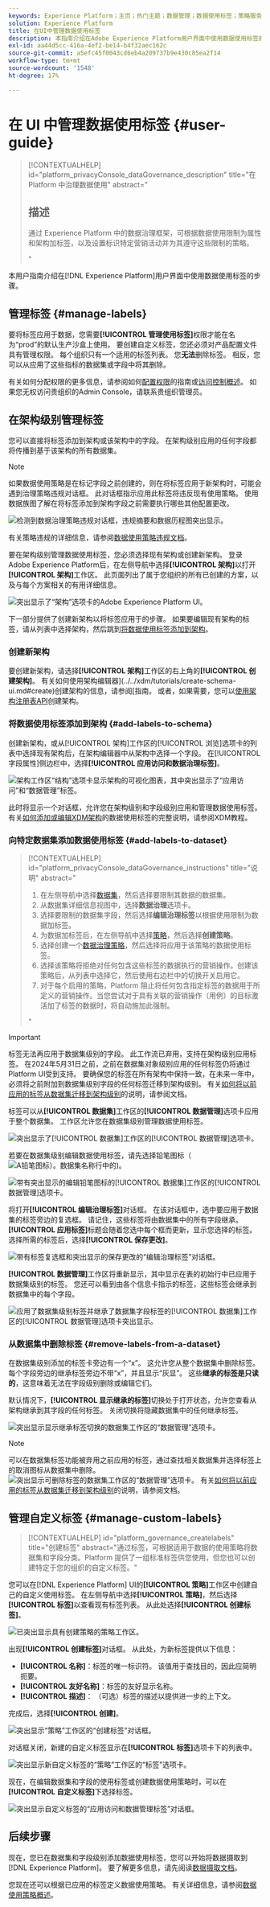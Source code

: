 ```yaml
---
keywords: Experience Platform；主页；热门主题；数据管理；数据使用标签；策略服务；数据使用标签用户指南
solution: Experience Platform
title: 在UI中管理数据使用标签
description: 本指南介绍在Adobe Experience Platform用户界面中使用数据使用标签的步骤。
exl-id: aa44d5cc-416a-4ef2-be14-b4f32aec162c
source-git-commit: a5efc45f0043cd6eb4a209737b9e430c85ea2f14
workflow-type: tm+mt
source-wordcount: '1548'
ht-degree: 17%

---
```


# 在 UI 中管理数据使用标签 {#user-guide}

>[!CONTEXTUALHELP]
>id="platform_privacyConsole_dataGovernance_description"
>title="在 Platform 中治理数据使用"
>abstract="<h2>描述</h2><p>通过 Experience Platform 中的数据治理框架，可根据数据使用限制为属性和架构加标签，以及设置标识特定营销活动并为其遵守这些限制的策略。</p>"

本用户指南介绍在[!DNL Experience Platform]用户界面中使用数据使用标签的步骤。

## 管理标签 {#manage-labels}

要将标签应用于数据，您需要&#x200B;**[!UICONTROL 管理使用标签]**&#x200B;权限才能在名为“prod”的默认生产沙盒上使用。 要创建自定义标签，您还必须对产品配置文件具有管理权限。 每个组织只有一个适用的标签列表。 您&#x200B;**无法**&#x200B;删除标签。 相反，您可以从应用了这些指标的数据集或字段中将其删除。

有关如何分配权限的更多信息，请参阅如何[配置权限](https://experienceleague.adobe.com/docs/platform-learn/getting-started-for-data-architects-and-data-engineers/configure-permissions.html)的指南或[访问控制概述](../../access-control/home.md)。 如果您无权访问贵组织的Admin Console，请联系贵组织管理员。

## 在架构级别管理标签

您可以直接将标签添加到架构或该架构中的字段。 在架构级别应用的任何字段都将传播到基于该架构的所有数据集。

>[!NOTE]
>
>如果数据使用策略是在标记字段之前创建的，则在将标签应用于新架构时，可能会遇到治理策略违规对话框。 此对话框指示应用此标签将违反现有使用策略。 使用数据族图了解在将标签添加到架构字段之前需要执行哪些其他配置更改。
>
>![检测到数据治理策略违规对话框，违规摘要和数据历程图突出显示。](../images/labels/policy-violation-dialog.png)
>
>有关策略违规的详细信息，请参阅[数据使用策略违规文档](../enforcement/auto-enforcement.md#data-usage-violation)。

要在架构级别管理数据使用标签，您必须选择现有架构或创建新架构。 登录Adobe Experience Platform后，在左侧导航中选择&#x200B;**[!UICONTROL 架构]**&#x200B;以打开&#x200B;**[!UICONTROL 架构]**&#x200B;工作区。 此页面列出了属于您组织的所有已创建的方案，以及与每个方案相关的有用详细信息。

![突出显示了“架构”选项卡的Adobe Experience Platform UI。](../images/labels/schema-tab.png)

下一部分提供了创建新架构以将标签应用于的步骤。 如果要编辑现有架构的标签，请从列表中选择架构，然后跳到[将数据使用标签添加到架构](#add-labels)。

### 创建新架构

要创建新架构，请选择&#x200B;**[!UICONTROL 架构]**&#x200B;工作区的右上角的&#x200B;**[!UICONTROL 创建架构]**。 有关如何使用架构编辑器](../../xdm/tutorials/create-schema-ui.md#create)创建架构的信息，请参阅[指南。 或者，如果需要，您可以[使用架构注册表API](../../xdm/tutorials/create-schema-api.md)创建架构。

### 将数据使用标签添加到架构 {#add-labels-to-schema}

创建新架构，或从[!UICONTROL 架构]工作区的[!UICONTROL 浏览]选项卡的列表中选择现有架构后，在架构编辑器中从架构中选择一个字段。 在[!UICONTROL 字段属性]侧边栏中，选择&#x200B;**[!UICONTROL 应用访问和数据治理标签]**。

![架构工作区“结构”选项卡显示架构的可视化图表，其中突出显示了“应用访问”和“数据管理”标签。](../images/labels/schema-label-governance.png)

此时将显示一个对话框，允许您在架构级别和字段级别应用和管理数据使用标签。 有关[如何添加或编辑XDM架构](../../xdm/tutorials/labels.md#select-schema-field)的数据使用标签的完整说明，请参阅XDM教程。

### 向特定数据集添加数据使用标签 {#add-labels-to-dataset}

>[!CONTEXTUALHELP]
>id="platform_privacyConsole_dataGovernance_instructions"
>title="说明"
>abstract="<ol><li>在左侧导航中选择<a href="https://experienceleague.adobe.com/docs/experience-platform/data-governance/labels/user-guide.html?lang=zh-Hant">数据集</a>，然后选择要限制其数据的数据集。</li><li>从数据集详细信息视图中，选择<b>数据治理</b>选项卡。</li><li>选择要限制的数据集字段，然后选择<b>编辑治理标签</b>以根据使用限制为数据加标签。</li><li>为数据加标签后，在左侧导航中选择<a href="https://experienceleague.adobe.com/docs/experience-platform/data-governance/policies/overview.html?lang=zh-Hans">策略</a>，然后选择<b>创建策略</b>。</li><li>选择创建一个<a href="https://experienceleague.adobe.com/docs/experience-platform/data-governance/policies/user-guide.html?lang=zh-Hans#create-governance-policy">数据治理策略</a>，然后选择将应用于该策略的数据使用标签。</li><li>选择该策略将拒绝对任何包含这些标签的数据执行的营销操作。创建该策略后，从列表中选择它，然后使用右边栏中的切换开关启用它。</li><li>对于每个启用的策略，Platform 阻止将任何包含指定标签的数据用于所定义的营销操作。当您尝试对于具有关联的营销操作（用例）的目标激活加了标签的数据时，将自动施加此强制。</li></ol>"

>[!IMPORTANT]
>
>标签无法再应用于数据集级别的字段。 此工作流已弃用，支持在架构级别应用标签。 在2024年5月31日之前，之前在数据集对象级别应用的任何标签仍将通过Platform UI受到支持。 要确保您的标签在所有架构中保持一致，在未来一年中，必须将之前附加到数据集级别字段的任何标签迁移到架构级别。 有关[如何将以前应用的标签从数据集迁移到架构级别](../e2e.md#migrate-labels)的说明，请参阅文档。

标签可以从&#x200B;**[!UICONTROL 数据集]**&#x200B;工作区的&#x200B;**[!UICONTROL 数据管理]**&#x200B;选项卡应用于整个数据集。 工作区允许您在数据集级别管理数据使用标签。

![突出显示了[!UICONTROL 数据集]工作区的[!UICONTROL 数据管理]选项卡。](../images/labels/dataset-governance.png)

若要在数据集级别编辑数据使用标签，请先选择铅笔图标（![A铅笔图标）。数据集名称行中的](/help/images/icons/edit.png))。

![带有突出显示的编辑铅笔图标的[!UICONTROL 数据集]工作区的[!UICONTROL 数据管理]选项卡。](../images/labels/dataset-level-edit.png)

将打开&#x200B;**[!UICONTROL 编辑治理标签]**&#x200B;对话框。 在该对话框中，选中要应用于数据集的标签旁边的复选框。 请记住，这些标签将由数据集中的所有字段继承。 **[!UICONTROL 应用标签]**&#x200B;标题会随着您选中每个框而更新，显示您选择的标签。 选择所需的标签后，选择&#x200B;**[!UICONTROL 保存更改]**。

![带有标签复选框和突出显示的保存更改的“编辑治理标签”对话框。](../images/labels/apply-labels-dataset.png)

**[!UICONTROL 数据管理]**&#x200B;工作区将重新显示，其中显示在表的初始行中已应用于数据集级别的标签。 您还可以看到由各个信息卡指示的标签，这些标签会继承到数据集中的每个字段。

![应用了数据集级别标签并继承了数据集字段标签的[!UICONTROL 数据集]工作区的[!UICONTROL 数据管理]选项卡突出显示。](../images/labels/applied-dataset-labels.png)

### 从数据集中删除标签 {#remove-labels-from-a-dataset}

在数据集级别添加的标签卡旁边有一个“x”。 这允许您从整个数据集中删除标签。 每个字段旁边的继承标签旁边不带“x”，并且显示“灰显”。 这些&#x200B;**继承的标签是只读的**，这意味着无法在字段级别删除或编辑它们。

<!-- ## View labels at the dataset field level {#view-labels-at-dataset-field-level} -->

<!-- To view labels inherited by the dataset from the schema level, select **[!UICONTROL Datasets]** to navigate to the datasets workspace and select the relevant dataset from the list. 

![The Browse tab of the Datasets workspace with Datasets highlighted in the left sidebar.](../images/labels/dataset-navigation.png)

Next, select the **[!UICONTROL Data Governance]** tab to show the labels that have been applied to the dataset. You can also see that the labels are inherited down to each of the fields within the dataset.

![Dataset Labels inherited by fields](../images/labels/dataset-labels-applied.png)

The inherited labels beside each field do not have an "x" next to them and appear "greyed out" with no ability to remove or edit. This is because **inherited fields are read-only**, meaning they cannot be removed at the field level. -->

<!--Beleive can cut above here  -->

默认情况下，**[!UICONTROL 显示继承的标签]**&#x200B;切换处于打开状态，允许您查看从架构继承到其字段的任何标签。 关闭切换将隐藏数据集中的任何继承标签。

![突出显示显示继承标签切换的数据集工作区的“数据管理”选项卡。](../images/labels/inherited-labels.png)

<!-- Labels applied to the dataset appear in read-only form within the **[!UICONTROL Data Governance]** view for that dataset. 

![The Data Governance tab of the Datasets workspace with labels highlighted.](../images/labels/read-only-governance-labels.png) -->

>[!NOTE]
>
>可以在数据集标签功能被弃用之前应用的标签，通过查找相关数据集并选择标签上的取消图标从数据集中删除。
>![突出显示可删除标签的数据集工作区的“数据管理”选项卡。](../images/labels/remove-governance-labels.png)
>有关[如何将以前应用的标签从数据集迁移到架构级别](../e2e.md#migrate-labels)的说明，请参阅文档。

## 管理自定义标签 {#manage-custom-labels}

>[!CONTEXTUALHELP]
>id="platform_governance_createlabels"
>title="创建标签"
>abstract="通过标签，可根据适用于数据的使用策略将数据集和字段分类。Platform 提供了一组标准标签供您使用，但您也可以创建特定于您的组织的自定义标签。"

您可以在[!DNL Experience Platform] UI的&#x200B;**[!UICONTROL 策略]**&#x200B;工作区中创建自己的自定义使用标签。 在左侧导航中选择&#x200B;**[!UICONTROL 策略]**，然后选择&#x200B;**[!UICONTROL 标签]**&#x200B;以查看现有标签列表。 从此处选择&#x200B;**[!UICONTROL 创建标签]**。

![已突出显示具有创建策略的策略工作区。](../images/labels/create-label-btn.png)

出现&#x200B;**[!UICONTROL 创建标签]**&#x200B;对话框。 从此处，为新标签提供以下信息：

* **[!UICONTROL 名称]**：标签的唯一标识符。 该值用于查找目的，因此应简明扼要。
* **[!UICONTROL 友好名称]**：标签的友好显示名称。
* **[!UICONTROL 描述]**： （可选）标签的描述以提供进一步的上下文。

完成后，选择&#x200B;**[!UICONTROL 创建]**。

![突出显示“策略”工作区的“创建标签”对话框。](../images/labels/create-label-dialog.png)

对话框关闭，新建的自定义标签显示在&#x200B;**[!UICONTROL 标签]**&#x200B;选项卡下的列表中。

![突出显示新自定义标签的“策略”工作区的“标签”选项卡。](../images/labels/label-created.png)

现在，在编辑数据集和字段的使用标签或创建数据使用策略时，可以在&#x200B;**[!UICONTROL 自定义标签]**&#x200B;下选择标签。

![突出显示自定义标签的“应用访问和数据管理标签”对话框。](../images/labels/add-custom-label.png)

## 后续步骤

现在，您已在数据集和字段级别添加数据使用标签，您可以开始将数据摄取到[!DNL Experience Platform]。 要了解更多信息，请先阅读[数据摄取文档](../../ingestion/home.md)。

您现在还可以根据已应用的标签定义数据使用策略。 有关详细信息，请参阅[数据使用策略概述](../policies/overview.md)。

<!-- The workflow of this video is now outdated. This can be enabled once the video has been updated

## Additional resources

The following video is intended to support your understanding of Data Governance, and outlines how to apply labels to a dataset and individual fields.

>[!VIDEO](https://video.tv.adobe.com/v/29709?quality=12&enable10seconds=on&speedcontrol=on) -->
